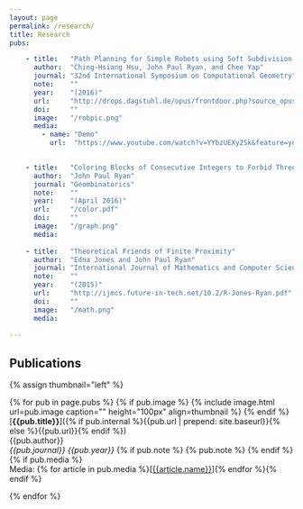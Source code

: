 ```yaml
---
layout: page
permalink: /research/
title: Research
pubs:

    - title:   "Path Planning for Simple Robots using Soft Subdivision Search"
      author:  "Ching-Hsiang Hsu, John Paul Ryan, and Chee Yap"
      journal: "32nd International Symposium on Computational Geometry"
      note:    ""
      year:    "(2016)"
      url:     "http://drops.dagstuhl.de/opus/frontdoor.php?source_opus=5960"
      doi:     ""
      image:   "/robpic.png"
      media:
        - name: "Demo"
          url:  "https://www.youtube.com/watch?v=YYbzUEXy2Sk&feature=youtu.be"
          

    - title:   "Coloring Blocks of Consecutive Integers to Forbid Three Distances"
      author:  "John Paul Ryan"
      journal: "Geombinatorics"
      note:    ""
      year:    "(April 2016)"
      url:     "/color.pdf"
      doi:     ""
      image:   "/graph.png"
      media:
      
    - title:   "Theoretical Friends of Finite Proximity"
      author:  "Edna Jones and John Paul Ryan"
      journal: "International Journal of Mathematics and Computer Science"
      note:    ""
      year:    "(2015)"
      url:     "http://ijmcs.future-in-tech.net/10.2/R-Jones-Ryan.pdf"
      doi:     ""
      image:   "/math.png"
      media:
   
---
```


## Publications

{% assign thumbnail="left" %}

{% for pub in page.pubs %}
{% if pub.image %}
{% include image.html url=pub.image caption="" height="100px" align=thumbnail %}
{% endif %}
[**{{pub.title}}**]({% if pub.internal %}{{pub.url | prepend: site.baseurl}}{% else %}{{pub.url}}{% endif %})<br />
{{pub.author}}<br />
*{{pub.journal}}*
 *{{pub.year}}* 
{% if pub.note %} {% pub.note %} {% endif %}
{% if pub.media %}<br />Media: {% for article in pub.media %}[[{{article.name}}]({{article.url}})]{% endfor %}{% endif %}

{% endfor %}
